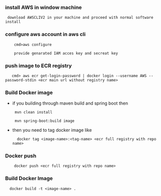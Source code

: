 ### install  AWS in window machine
        
	 download AWSCLIV2 in your machine and proceed with normal software install
 
### configure aws account in aws cli

        cmd>aws configure

        provide genarated IAM acces key and secreat key

###  push image to ECR registry

       cmd> aws ecr get-login-password | docker login --username AWS --password-stdin <ecr main url without registry name>

### Build Docker image

-   if you building through maven build and spring  boot then 

	     mvn clean install

	     mvn spring-boot:build image

   -  then you need to tag docker image like 

            docker tag <image-name>:<tag-name> <ecr full registry with repo name>

###  Docker push

        docker push <ecr full registry with repo name>






### Build Docker Image

      docker build -t <image-name> .
